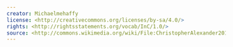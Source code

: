```yaml
---
creator: Michaelmehaffy
license: <http://creativecommons.org/licenses/by-sa/4.0/>
rights: <http://rightsstatements.org/vocab/InC/1.0/>
source: <http://commons.wikimedia.org/wiki/File:ChristopherAlexander2012.jpg>
---
```

